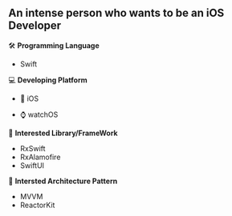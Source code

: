 ## An intense person who wants to be an iOS Developer

🛠 **Programming Language**

 - Swift

   

   

💻 **Developing Platform**

  - 🍎 iOS

  - ⌚️ watchOS

    

📁 **Interested Library/FrameWork**

  - RxSwift
  - RxAlamofire
  - SwiftUI



📃 **Intersted Architecture Pattern**

  - MVVM
  - ReactorKit





